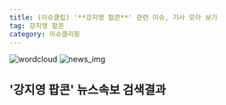 ```yaml
---
title: (이슈클립) '**강지영 팝콘**' 관련 이슈, 기사 모아 보기
tag: 강지영 팝콘
category: 이슈클리핑
---
```

![wordcloud](https://s3.ap-northeast-2.amazonaws.com/lyrics101-wordcloud/2018-09-18-1537250734.png)
![news_img](https://user-images.githubusercontent.com/42597476/44507050-1206f400-a6e4-11e8-8d98-7ffbfebb353f.png)
## **'**강지영 팝콘**'** 뉴스속보 검색결과

